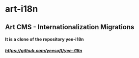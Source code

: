 # art-i18n

## Art CMS - Internationalization Migrations

#### It is a clone of the repository yee-i18n 
##### https://github.com/yeesoft/yee-i18n 

